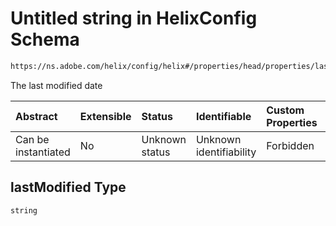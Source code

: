 # Untitled string in HelixConfig Schema

```txt
https://ns.adobe.com/helix/config/helix#/properties/head/properties/lastModified
```

The last modified date

| Abstract            | Extensible | Status         | Identifiable            | Custom Properties | Additional Properties | Access Restrictions | Defined In                                                                    |
| :------------------ | :--------- | :------------- | :---------------------- | :---------------- | :-------------------- | :------------------ | :---------------------------------------------------------------------------- |
| Can be instantiated | No         | Unknown status | Unknown identifiability | Forbidden         | Allowed               | none                | [helix-config.schema.json\*](helix-config.schema.json "open original schema") |

## lastModified Type

`string`
